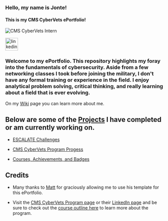 ### Hello, my name is Jonte!
#### This is my CMS CyberVets ePortfolio!
![CMS CyberVets Intern](https://camo.githubusercontent.com/fd2ba29b17314a28305969722d14bea4429b426222aff344d00a46eae71a1ae0/68747470733a2f2f6d656469612d657870312e6c6963646e2e636f6d2f646d732f696d6167652f43344531424151483435343856744b4e5772772f636f6d70616e792d6261636b67726f756e645f31303030302f302f313634383438313334333935383f653d3231343734383336343726763d6265746126743d33366a4a70555171516d4a6f34734658333758454b6c6c6c7847755a56582d703843625642436d4d4f6463)



[<img src='https://cdn.jsdelivr.net/npm/simple-icons@3.0.1/icons/linkedin.svg' alt='linkedin' height='40'>](https://www.linkedin.com/in/jonte.dalton-463573213/)  


### Welcome to my ePortfolio. This repository highlights my foray into the fundamentals of cybersecurity. Aside from a few networking classes I took before joining the military, I don't have any formal training or experience in the field. I enjoy analytical problem solving, critical thinking, and really learning about a field that is ever evolving. 

On my [Wiki](https://github.com/JD101110/ePortfolio/wiki) page you can learn more about me.


## Below are some of the [Projects](https://github.com/JD101110?tab=projects&type=beta) I have completed or am currently working on.


* [ESCALATE Challenges]( https://github.com/users/JD101110/projects/4)
* [CMS CyberVets Program Progess]( https://github.com/users/JD101110/projects/3)


* [Courses, Achievements, and Badges]( https://github.com/users/JD101110/projects/5)


## Credits

* Many thanks to [Matt](https://github.com/users/ellismj) for graciously allowing me to use his template for this ePortfolio. 

* Visit the [CMS CyberVets Program page](https://www.cms.gov/about-cms/careers-cms/cms-cybervets-program) or their [LinkedIn page](https://www.linkedin.com/company/cms-cybervets/) and be sure to check out the [course outline here](https://www.cms.gov/files/document/cms-cybervet-course-outline.pdf) to learn more about the program.
